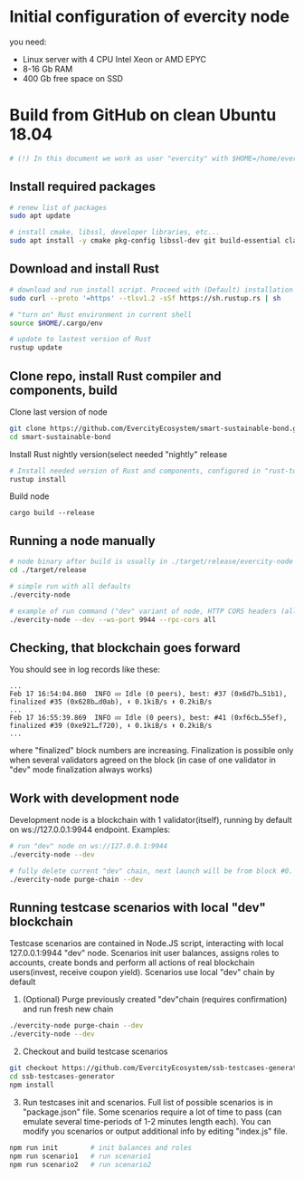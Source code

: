 # Initial configuration of evercity node
  you need:
   - Linux server with 4 CPU Intel Xeon or AMD EPYC
   - 8-16 Gb RAM
   - 400 Gb free space on SSD

# Build from GitHub on clean Ubuntu 18.04

```bash
# (!) In this document we work as user "evercity" with $HOME=/home/evercity and SUDO privilege
```

## Install required packages

```bash
# renew list of packages
sudo apt update

# install cmake, libssl, developer libraries, etc...
sudo apt install -y cmake pkg-config libssl-dev git build-essential clang libclang-dev curl libz-dev
```

## Download and install Rust

```bash
# download and run install script. Proceed with (Default) installation
sudo curl --proto '=https' --tlsv1.2 -sSf https://sh.rustup.rs | sh

# "turn on" Rust environment in current shell
source $HOME/.cargo/env

# update to lastest version of Rust
rustup update
```

## Clone repo, install Rust compiler and components, build

Clone last version of node
```bash
git clone https://github.com/EvercityEcosystem/smart-sustainable-bond.git
cd smart-sustainable-bond
```

Install Rust nightly version(select needed "nightly" release

```bash
# Install needed version of Rust and compоnents, configured in "rust-toolchain.toml" file
rustup install
```

Build node
```
cargo build --release
```

## Running a node manually

```bash
# node binary after build is usually in ./target/release/evercity-node
cd ./target/release

# simple run with all defaults
./evercity-node

# example of run command ("dev" variant of node, HTTP CORS headers (allowing WS connections from everywhere))
./evercity-node --dev --ws-port 9944 --rpc-cors all
```

## Checking, that blockchain goes forward

You should see in log records like these:

```
...
Feb 17 16:54:04.860  INFO 💤 Idle (0 peers), best: #37 (0x6d7b…51b1), finalized #35 (0x628b…d0ab), ⬇ 0.1kiB/s ⬆ 0.2kiB/s
...
Feb 17 16:55:39.869  INFO 💤 Idle (0 peers), best: #41 (0xf6cb…55ef), finalized #39 (0xe921…f720), ⬇ 0.1kiB/s ⬆ 0.2kiB/s
...
```
where "finalized" block numbers are increasing. Finalization is possible only when several validators agreed on the block (in case of one validator in "dev" mode finalization always works)

## Work with development node

Development node is a blockchain with 1 validator(itself), running by default on ws://127.0.0.1:9944 endpoint.
Examples:
```bash
# run "dev" node on ws://127.0.0.1:9944
./evercity-node --dev 

# fully delete current "dev" chain, next launch will be from block #0. Requires confirmation
./evercity-node purge-chain --dev
```

## Running testcase scenarios with local "dev" blockchain

Testcase scenarios are contained in Node.JS script, interacting with local 127.0.0.1:9944 "dev" node.
Scenarios init user balances, assigns roles to accounts, create bonds and perform all actions of real
blockchain users(invest, receive coupon yield). Scenarios use local "dev" chain by default


1. (Optional) Purge previously created "dev"chain (requires confirmation) and run fresh new chain
```bash
./evercity-node purge-chain --dev
./evercity-node --dev
```


2. Checkout and build testcase scenarios
```bash
git checkout https://github.com/EvercityEcosystem/ssb-testcases-generator.git
cd ssb-testcases-generator
npm install
```

3. Run testcases init and scenarios. Full list of possible scenarios is in "package.json" file.
Some scenarios require a lot of time to pass (can emulate several time-periods of 1-2 minutes length each).
You can modify you scenarios or output additional info by editing "index.js" file.
```bash
npm run init 		# init balances and roles
npm run scenario1 	# run scenario1
npm run scenario2 	# run scenario2 
```
